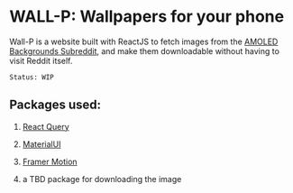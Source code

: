 # WALL-P: Wallpapers for your phone


Wall-P is a website built with ReactJS to fetch images from the [AMOLED Backgrounds Subreddit](https://www.reddit.com/r/Amoledbackgrounds/hot), and make them downloadable without having to visit Reddit itself.
```
Status: WIP
```

## Packages used:

1. [React Query](https://react-query.tanstack.com/)

2. [MaterialUI](https://mui.com/)

3. [Framer Motion](https://www.framer.com/motion/)

4. a TBD package for downloading the image
